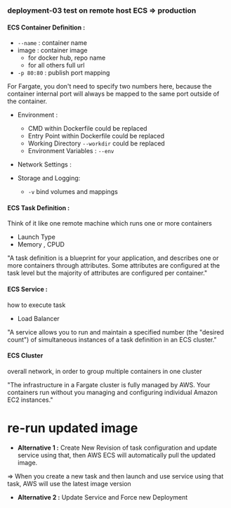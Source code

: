 ### deployment-03 test on remote host ECS => production

#### ECS Container Definition :

- `--name` : container name
- image : container image
  - for docker hub, repo name
  - for all others full url
- `-p 80:80` : publish port mapping

For Fargate, you don't need to specify two numbers here, because the container internal port will always be mapped to the same port outside of the container.

- Environment :

  - CMD within Dockerfile could be replaced
  - Entry Point within Dockerfile could be replaced
  - Working Directory `--workdir` could be replaced
  - Environment Variables : `--env`

- Network Settings :
- Storage and Logging:
  - `-v` bind volumes and mappings

#### ECS Task Definition :

Think of it like one remote machine which runs one or more containers

- Launch Type
- Memory , CPUD

"A task definition is a blueprint for your application, and describes one or more containers through attributes. Some attributes are configured at the task level but the majority of attributes are configured per container."

#### ECS Service :

how to execute task

- Load Balancer

"A service allows you to run and maintain a specified number (the "desired count") of simultaneous instances of a task definition in an ECS cluster."

#### ECS Cluster

overall network, in order to group multiple containers in one cluster

"The infrastructure in a Fargate cluster is fully managed by AWS. Your containers run without you managing and configuring individual Amazon EC2 instances."

# re-run updated image

- **Alternative 1 :** Create New Revision of task configuration and update service using that, then AWS ECS will automatically pull the updated image.

=> When you create a new task and then launch and use service using that task, AWS will use the latest image version

- **Alternative 2 :** Update Service and Force new Deployment
